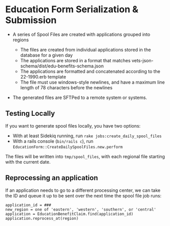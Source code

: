 # Education Form Serialization & Submission

* A series of Spool Files are created with applications grouped into regions
  * The files are created from individual applications stored in the database for a given day
  * The applications are stored in a format that matches vets-json-schema/dist/edu-benefits-schema.json
  * The applications are formatted and concatenated according to the 22-1990.erb template
  * The file must use windows-style newlines, and have a maximum line length of 78 characters before the newlines

* The generated files are SFTPed to a remote system or systems.

## Testing Locally

If you want to generate spool files locally, you have two options:

* With at least Sidekiq running, run `rake jobs:create_daily_spool_files`
* With a rails console (`bin/rails c`), run `EducationForm::CreateDailySpoolFiles.new.perform`

The files will be written into `tmp/spool_files`, with each regional file starting with the current date.

## Reprocessing an application

If an application needs to go to a different processing center, we can take the ID and queue it up to be sent over the next time the spool file job runs:

```
application_id = ###
new_region = one of 'eastern', 'western', 'southern', or 'central'
application = EducationBenefitClaim.find(application_id)
application.reprocess_at(region)
```